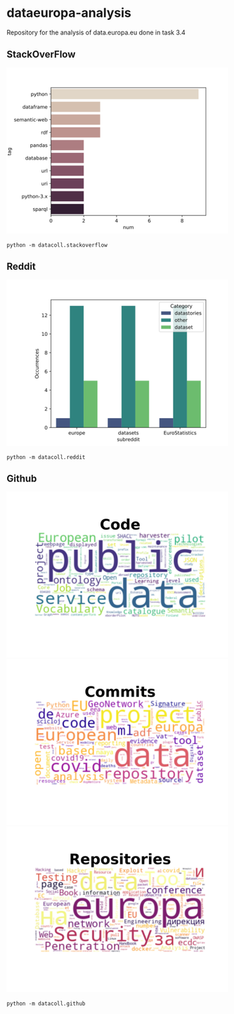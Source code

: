 # dataeuropa-analysis
Repository for the analysis of data.europa.eu done in task 3.4


## StackOverFlow
![](stackoverflow.svg)
```
python -m datacoll.stackoverflow
```

## Reddit
![](reddit.svg)
```
python -m datacoll.reddit
```
## Github
![](github_code.svg)
![](github_commits.svg)
![](github_repositories.svg)

```
python -m datacoll.github
```